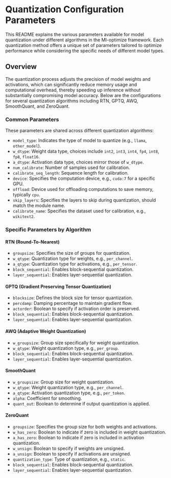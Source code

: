 # Quantization Configuration Parameters

This README explains the various parameters available for model quantization under different algorithms in the MI-optimize framework. Each quantization method offers a unique set of parameters tailored to optimize performance while considering the specific needs of different model types.

## Overview

The quantization process adjusts the precision of model weights and activations, which can significantly reduce memory usage and computational overhead, thereby speeding up inference without substantially compromising model accuracy. Below are the configurations for several quantization algorithms including RTN, GPTQ, AWQ, SmoothQuant, and ZeroQuant.

### Common Parameters

These parameters are shared across different quantization algorithms:

- `model_type`: Indicates the type of model to quantize (e.g., `llama`, `other_model`).
- `w_dtype`: Weight data type, choices include `int2`, `int3`, `int4`, `fp4`, `int8`, `fp8`, `float16`.
- `a_dtype`: Activation data type, choices mirror those of `w_dtype`.
- `num_calibrate`: Number of samples used for calibration.
- `calibrate_seq_length`: Sequence length for calibration.
- `device`: Specifies the computation device, e.g., `cuda:7` for a specific GPU.
- `offload`: Device used for offloading computations to save memory, typically `cpu`.
- `skip_layers`: Specifies the layers to skip during quantization, should match the module name.
- `calibrate_name`: Specifies the dataset used for calibration, e.g., `wikitext2`.

### Specific Parameters by Algorithm

#### RTN (Round-To-Nearest)

- `groupsize`: Specifies the size of groups for quantization.
- `w_qtype`: Quantization type for weights, e.g., `per_channel`.
- `a_qtype`: Quantization type for activations, e.g., `per_tensor`.
- `block_sequential`: Enables block-sequential quantization.
- `layer_sequential`: Enables layer-sequential quantization.

#### GPTQ (Gradient Preserving Tensor Quantization)

- `blocksize`: Defines the block size for tensor quantization.
- `percdamp`: Damping percentage to maintain gradient flow.
- `actorder`: Boolean to specify if activation order is preserved.
- `block_sequential`: Enables block-sequential quantization.
- `layer_sequential`: Enables layer-sequential quantization.

#### AWQ (Adaptive Weight Quantization)

- `w_groupsize`: Group size specifically for weight quantization.
- `w_qtype`: Weight quantization type, e.g., `per_group`.
- `block_sequential`: Enables block-sequential quantization.
- `layer_sequential`: Enables layer-sequential quantization.

#### SmoothQuant

- `w_groupsize`: Group size for weight quantization.
- `w_qtype`: Weight quantization type, e.g., `per_channel`.
- `a_qtype`: Activation quantization type, e.g., `per_token`.
- `alpha`: Coefficient for smoothing.
- `quant_out`: Boolean to determine if output quantization is applied.

#### ZeroQuant

- `groupsize`: Specifies the group size for both weights and activations.
- `w_has_zero`: Boolean to indicate if zero is included in weight quantization.
- `a_has_zero`: Boolean to indicate if zero is included in activation quantization.
- `w_unsign`: Boolean to specify if weights are unsigned.
- `a_unsign`: Boolean to specify if activations are unsigned.
- `quantization_type`: Type of quantization, e.g., `static`.
- `block_sequential`: Enables block-sequential quantization.
- `layer_sequential`: Enables layer-sequential quantization.

